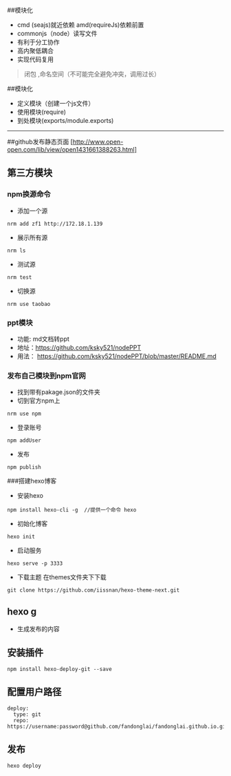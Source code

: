 ##模块化
- cmd (seajs)就近依赖 amd(requireJs)依赖前置
- commonjs（node）读写文件
- 有利于分工协作
- 高内聚低耦合
- 实现代码复用

> 闭包 ,命名空间（不可能完全避免冲突，调用过长）

##模块化
- 定义模块（创建一个js文件）
- 使用模块(require)
- 到处模块(exports/module.exports)


----------------------------------------------
##github发布静态页面
[http://www.open-open.com/lib/view/open1431661388263.html]
## 第三方模块
### npm换源命令
- 添加一个源
```
nrm add zf1 http://172.18.1.139
```
- 展示所有源
```
nrm ls
```
- 测试源
```
nrm test
```
- 切换源
```
nrm use taobao
```
### ppt模块
- 功能: md文档转ppt
- 地址：https://github.com/ksky521/nodePPT
- 用法： https://github.com/ksky521/nodePPT/blob/master/README.md
### 发布自己模块到npm官网
- 找到带有pakage.json的文件夹
- 切到官方npm上
```
nrm use npm 
```
- 登录账号
```
npm addUser
```
- 发布
```
npm publish
```
###搭建hexo博客
- 安装hexo
``` 
npm install hexo-cli -g  //提供一个命令 hexo
```
- 初始化博客
```
hexo init
```
- 启动服务
```
hexo serve -p 3333
```

- 下载主题
在themes文件夹下下载
```
git clone https://github.com/iissnan/hexo-theme-next.git
```

## hexo g
- 生成发布的内容

## 安装插件
```
npm install hexo-deploy-git --save
```

## 配置用户路径
```
deploy:
  type: git
  repo: https://username:password@github.com/fandonglai/fandonglai.github.io.git,master
```
## 发布
```
hexo deploy
```